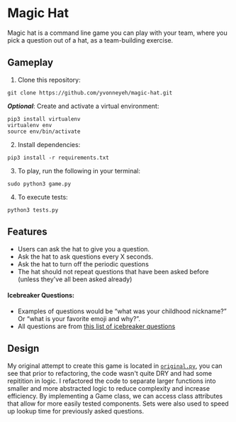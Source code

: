 # Magic Hat
Magic hat is a command line game you can play with your team, where you pick a question out of a hat, as a team-building exercise.

## Gameplay

1. Clone this repository:
```shell
git clone https://github.com/yvonneyeh/magic-hat.git
```

***Optional***: Create and activate a virtual environment:
```shell
pip3 install virtualenv
virtualenv env
source env/bin/activate
```

2. Install dependencies:
```shell
pip3 install -r requirements.txt
```

3. To play, run the following in your terminal:
```shell
sudo python3 game.py
```

4. To execute tests:
```shell
python3 tests.py
```

## Features
- Users can ask the hat to give you a question.
- Ask the hat to ask questions every X seconds.
- Ask the hat to turn off the periodic questions
- The hat should not repeat questions that have been asked before (unless they've all been asked already)

#### Icebreaker Questions:
- Examples of questions would be “what was your childhood nickname?” Or “what is your favorite emoji and why?”.
- All questions are from [this list of icebreaker questions](https://conversationstartersworld.com/icebreaker-questions/)

## Design

My original attempt to create this game is located in [`original.py`](https://github.com/yvonneyeh/magic-hat/blob/main/original.py), you can see that prior to refactoring, the code wasn't quite DRY and had some repitition in logic. I refactored the code to separate larger functions into smaller and more abstracted logic to reduce complexity and increase efficiency. By implementing a Game class, we can access class attributes that allow for more easily tested components. Sets were also used to speed up lookup time for previously asked questions.
